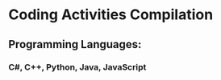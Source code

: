 <h1>Coding Activities Compilation</h1>
<h2>Programming Languages: </h2>
<h3>C#, C++, Python, Java, JavaScript</h3>
